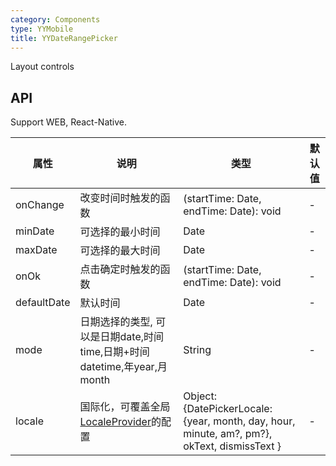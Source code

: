 ```yaml
---
category: Components
type: YYMobile
title: YYDateRangePicker
---
```


Layout controls

## API

Support WEB, React-Native.

属性 | 说明 | 类型 | 默认值
----|-----|------|------
| onChange| 改变时间时触发的函数 | (startTime: Date, endTime: Date): void  |  - |
| minDate | 可选择的最小时间 | Date | - |
| maxDate | 可选择的最大时间 | Date | - |
| onOk | 点击确定时触发的函数 | (startTime: Date, endTime: Date): void  |  - |
| defaultDate | 默认时间 | Date | - |
| mode | 日期选择的类型, 可以是日期date,时间time,日期+时间datetime,年year,月month | String | - |
| locale | 国际化，可覆盖全局[LocaleProvider](https://mobile.ant.design/components/locale-provider)的配置 | Object: {DatePickerLocale: {year, month, day, hour, minute, am?, pm?}, okText, dismissText } | - |
